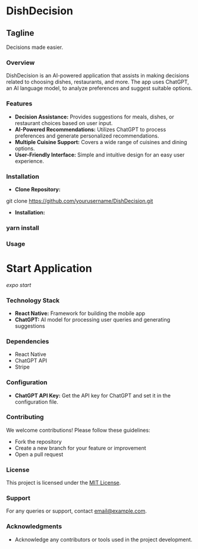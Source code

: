 # DishDecision

## Tagline

Decisions made easier.

### Overview

DishDecision is an AI-powered application that assists in making decisions related to choosing dishes, restaurants, and more. The app uses ChatGPT, an AI language model, to analyze preferences and suggest suitable options.

### Features

- **Decision Assistance:** Provides suggestions for meals, dishes, or restaurant choices based on user input.
- **AI-Powered Recommendations:** Utilizes ChatGPT to process preferences and generate personalized recommendations.
- **Multiple Cuisine Support:** Covers a wide range of cuisines and dining options.
- **User-Friendly Interface:** Simple and intuitive design for an easy user experience.

### Installation

- **Clone Repository:**

git clone https://github.com/yourusername/DishDecision.git

- **Installation:**
### yarn install

### Usage

# Start Application
*expo start*

### Technology Stack

- **React Native:** Framework for building the mobile app
- **ChatGPT:** AI model for processing user queries and generating suggestions

### Dependencies

- React Native
- ChatGPT API
- Stripe
  
### Configuration

- **ChatGPT API Key:** Get the API key for ChatGPT and set it in the configuration file.

### Contributing

We welcome contributions! Please follow these guidelines:
- Fork the repository
- Create a new branch for your feature or improvement
- Open a pull request

### License

This project is licensed under the [MIT License](link-to-license).

### Support

For any queries or support, contact [email@example.com](mailto:email@example.com).

### Acknowledgments

- Acknowledge any contributors or tools used in the project development.
